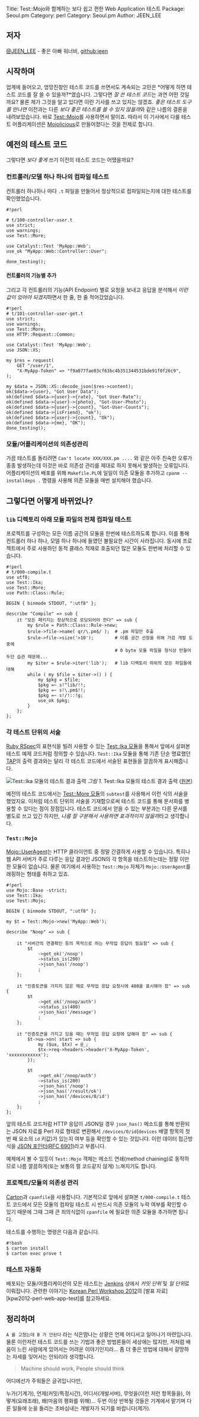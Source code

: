 Title:    Test::Mojo와 함께하는 보다 쉽고 편한 Web Application 테스트
Package:  Seoul.pm
Category: perl
Category: Seoul.pm
Author:   JEEN_LEE


저자
-----

[@JEEN_LEE][twitter-jeen_lee] - 좋은 아빠 워너비, [github:jeen][github-jeen]


시작하며
---------

업계에 들어오고, 엉망진창인 테스트 코드를 쓰면서도 계속되는 고민은
*어떻게 하면 테스트 코드를 잘 쓸 수 있을까?*였습니다.
그렇다면 *잘 쓴 테스트 코드*는 과연 어떤 것일까요?
물론 제가 그것을 알고 있다면 이런 기사를 쓰고 있지는 않겠죠.
*좋은 테스트 도구를 만나면* 이전과는 다른 *보다 좋은 테스트를 쓸 수 있지 않을까*와 같은 나름의 결론을 내려보았습니다.
바로 [Test::Mojo][cpan-test-mojo]를 사용하면서 말이죠.
따라서 이 기사에서 다룰 테스트 어플리케이션은
[Mojolicious][home-mojolicious]로 만들어졌다는 것을 전제로 합니다.


예전의 테스트 코드
-------------------

그렇다면 *보다 좋게* 쓰기 이전의 테스트 코드는 어땠을까요?


### 컨트롤러/모델 하나 하나의 컴파일 테스트

컨트롤러 하나하나 마다 `.t` 파일을 만들어서 정상적으로 컴파일되는지에 대한 테스트를 확인했었습니다.

    #!perl

    # t/100-controller-user.t
    use strict;
    use warnings;
    use Test::More;

    use Catalyst::Test 'MyApp::Web';
    use_ok "MyApp::Web::Controller::User";

    done_testing();


#### 컨트롤러의 기능별 추가

그리고 각 컨트롤러의 기능(API Endpoint) 별로 요청을 보내고 응답을
분석해서 *이런 값이 있어야 되겠지*하면서 한 줄, 한 줄 적어갔었습니다.

    #!perl
    # t/101-controller-user-get.t
    use strict;
    use warnings;
    use Test::More;
    use HTTP::Request::Common;

    use Catalyst::Test 'MyApp::Web';
    use JSON::XS;

    my $res = request(
        GET "/user/1",
        "X-MyApp-Token" => "f9a077fae03cf63bc4b351344531bde91f0f26c9",
    );

    my $data = JSON::XS::decode_json($res->content);
    ok($data->{user}, "Got User Data");
    ok(defined $data->{user}->{rate}, "Got User-Rate");
    ok(defined $data->{user}->{photo}, "Got-User-Photo");
    ok(defined $data->{user}->{count}, "Got-User-Counts");
    ok(defined $data->{isFriend}, "ok");
    ok(defined $data->{user}->{count}, "Ok");
    ok(defined $data->{me}, "OK");
    done_testing();


### 모듈/어플리케이션의 의존성관리

가끔 테스트를 돌리려면 `Can't locate XXX/XXX.pm ....` 와 같은 아주 친숙한 오류가
종종 발생하는데 이것은 바로 의존성 관리를 제대로 하지 못해서 발생하는 오류입니다.
어플리케이션의 배포를 위해 `Makefile.PL`에 일일이 의존 모듈을 추가하고
`cpanm --installdeps .` 명령을 사용해 의존 모듈을 매번 설치해야 했습니다.


그렇다면 어떻게 바뀌었나?
--------------------------

### `lib` 디렉토리 아래 모듈 파일의 전체 컴파일 테스트

프로젝트를 구성하는 모든 이름 공간의 모듈을 한번에 테스트하도록 합니다.
이를 통해 컨트롤러 하나 하나, 모델 하나 하나에 들였던 불필요한 시간이 사라집니다.
동시에 프로젝트에서 주로 사용하던 동적 클래스 적재로 호출되던 많은 모듈도 한번에 처리할 수 있습니다.

    #!perl
    # t/000-compile.t
    use utf8;
    use Test::Ika;
    use Test::More;
    use Path::Class::Rule;

    BEGIN { binmode STDOUT, ":utf8" };

    describe "Compile" => sub {
        it "모든 패키지는 정상적으로 로딩되어야 한다" => sub {
            my $rule = Path::Class::Rule->new;
            $rule->file->name( qr/\.pm$/ );  # .pm 파일만 추출
            $rule->file->size('>10');        # 이름 공간 선정을 위해 가끔 개발 도중에
                                             # 0 byte 모듈 파일을 형식상 만들어두던 습관 때문에...
            my $iter = $rule->iter('lib');   # lib 디렉토리 하위의 모든 파일들에 대해
            while ( my $file = $iter->() ) {
                my $pkg = $file;
                $pkg =~ s!^lib/!!;
                $pkg =~ s!\.pm$!!;
                $pkg =~ s!/!::!g;
                use_ok $pkg;
            }
        };
    };


### 각 테스트 단위의 서술

[Ruby RSpec][home-rspec]의 표현식을 빌려 사용할 수 있는 [Test::Ika 모듈][cpan-test-ika]을
통해서 앞에서 살펴본 테스트 예제 코드처럼 정의할 수 있습니다. 
`Test::Ika` 모듈을 통해 기존 단순 명료했던 [TAP][wiki-tap]의 출력 결과와는 달리
각 테스트 코드에서 서술된 표현들을 깔끔하게 표시해줍니다.

![Test::Ika 모듈의 테스트 결과 출력][img-1-resize]
*그림 1.* Test::Ika 모듈의 테스트 결과 출력 ([원본][img-1])

예전의 테스트 코드에서는 [Test::More 모듈][cpan-test-more]의 `subtest`를 사용해서 이런 식의 서술을 했었지요.
이처럼 테스트 단위의 서술을 기재함으로써 테스트 코드를 통해 문서화를 병용할 수 있다는 점이 장점입니다.
테스트 코드에서 얻을 수 있는 부분과는 다른 문서를 별도로 쓰고 있긴 하지만,
*나름 잘 구분해서 사용하면 효과적이지 않을까*라고 생각합니다.


### `Test::Mojo`

[Mojo::UserAgent][cpan-mojo-useragent]는 HTTP 클라이언트 중 정말 간결하게 사용할 수 있습니다.
특히나 웹 API 서버가 주로 다루는 응답 결과인 JSON의 각 항목을 테스트하는데는 정말 이만한 모듈이 없습니다.
물론 여기에서 사용하는 `Test::Mojo` 자체가 `Mojo::UserAgent`를 래핑하는 형태를 취하고 있죠.

    #!perl
    use Mojo::Base -strict;
    use Test::Ika;
    use Test::Mojo;

    BEGIN { binmode STDOUT, ":utf8" };

    my $t = Test::Mojo->new('MyApp::Web');

    describe "Noop" => sub {

        it "서버간의 연결확인 등의 목적으로 하는 무작업 응답이 필요함" => sub {
            $t
                ->get_ok('/noop')
                ->status_is(200)
                ->json_has('/noop')
                ;
        };

        it "인증토큰을 가지지 않은 채로 무작업 응답 요청시에 400을 표시해야 함" => sub {
            $t
                ->get_ok('/noop/auth')
                ->status_is(400)
                ->json_has('/message')
                ;
        };

        it "인증토큰을 가지고 있을 때는 무작업 응답 요청에 답해야 함" => sub {
            $t->ua->on( start => sub {
                my ($ua, $tx) = @_;
                $tx->req->headers->header('X-MyApp-Token', 'xxxxxxxxxxxx');
            });

            $t
                ->get_ok('/noop/auth')
                ->status_is(200)
                ->json_has('/noop')
                ->json_has('/result/ok')
                ->json_has('/devices/0/id')
                ;
        };
    };

앞의 테스트 코드처럼 HTTP 응답이 JSON일 경우 `json_has()` 메소드를 통해 반환되는 JSON 자료를
Perl 자료 형태로 변환해서 `/devices/0/id`(`devices` 배열 항목의 첫번 째 요소의 `id` 키값)가
있는지 여부 등을 확인할 수 있는 것입니다.
이런 데이터 접근방식을 [JSON 포인터(RFC 6901)][rfc-6901]라고 부릅니다.

예제에서 볼 수 있듯이 `Test::Mojo` 객체는 메소드 연쇄(method chaining)로 동작하므로
나름 깔끔하게(또는 보통의 펄 코드같지 않게) 느껴지기도 합니다.
 

### 프로젝트/모듈의 의존성 관리

[Carton][cpan-carton]과 `cpanfile`을 사용합니다.
기본적으로 앞에서 살펴본 `t/000-compile.t` 테스트 코드에서 모든 모듈의
컴파일 테스트 시 반드시 의존 모듈의 누락 여부를 확인할 수 있기 때문에
그때 그때 큰 죄의식없이 `cpanfile` 에 필요한 의존 모듈을 추가하면 됩니다.

테스트를 수행하는 명령은 다음과 같습니다.

    #!bash
    $ carton install
    $ carton exec prove t


### 테스트 자동화

배포되는 모듈/어플리케이션의 모든 테스트는 [Jenkins][home-jenkins] 상에서 *커밋 단위* 및 *일 단위*로 이뤄집니다.
관련한 이야기는 [Korean Perl Workshop 2012][home-kpw2012]의 [발표 자료][kpw2012-perl-web-app-test]를 참고하세요.


정리하며
---------

`A 를 고쳤는데 B 가 안된다` 라는 식은땀나는 상황은 언제 어디서고 일어나기 마련입니다.
물론 이런저런 테스트 코드를 쓰는 기법과 좋은 방법론들이 세상에는 많지만,
저처럼 배움이 느린 사람에게 있어서는 어려운 이야기인지라...
좀 더 좋은 방법에 대해서 갈망하는 자세를 잊어서는 안되리라 생각합니다.

> Machine should work, People should think

어디에선가 주워들은 글귀입니다만,

누가(기계가), 언제(커밋/특정시간), 어디서(개발서버), 무엇을(이런 저런 항목들을), 어떻게(요래조래), 왜(마음의 평화를 위해)...
두번 이상 반복될 것들은 기계에서 맡기며 다른 일들에 눈을 돌리는 조바심내는 개발자가 되기를 바랍니다(제가).


[img-1]:          2013-12-16-1.png
[img-2]:          2013-12-16-2.png

[img-1-resize]:   2013-12-16-1_r.png
[img-2-resize]:   2013-12-16-2_r.png


[cpan-carton]:              https://metacpan.org/module/Carton
[cpan-mojo-useragent]:      https://metacpan.org/pod/Mojo::UserAgent
[cpan-test-ika]:            https://metacpan.org/module/Test::Ika
[cpan-test-mojo]:           https://metacpan.org/module/Test::Mojo
[cpan-test-more]:           https://metacpan.org/module/Test::More
[github-jeen]:              https://github.com/jeen
[home-jenkins]:             http://jenkins-ci.org/
[home-kpw2012]:             http://event.perl.kr/kpw2012/
[home-mojolicious]:         http://mojolicio.us/
[home-rspec]:               http://rspec.info/
[rfc-6901]:                 http://tools.ietf.org/html/rfc6901
[twitter-jeen_lee]:         http://twitter.com/#!/JEEN_LEE
[wiki-tap]:                 http://en.wikipedia.org/wiki/Test_Anything_Protocol
